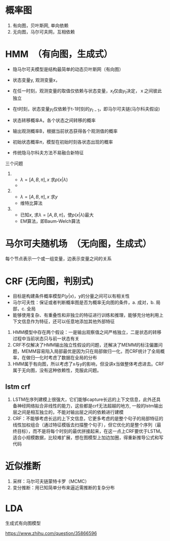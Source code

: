 # 概率图
1. 有向图，贝叶斯网, 单向依赖
2. 无向图，马尔可夫网，互相依赖

# HMM　（有向图，生成式）

- 隐马尔可夫模型是结构最简单的动态贝叶斯网（有向图）
- 状态变量y, 观测变量x，
- 在任一时刻，观测变量的取值仅依赖与状态变量，$x_{t}$仅由$y_{t}$决定，ｘ之间彼此独立
- 在t时刻，状态变量$y_{t}$仅依赖于t-1时刻的$y_{t-1}$，即马尔可夫链(马尔科夫假设)
- 状态转移概率A，各个状态之间转移的概率
- 输出观测概率B，根据当前状态获得各个观测值的概率
- 初始状态概率$\pi$，模型在初始时刻各状态出现的概率

- 传统隐马尔科夫方法不易融合新特征

三个问题
1. - $\lambda=[A,B,\pi], x$ 求$p(x|\lambda)$
   - 
2. - $\lambda=[A,B,\pi], x$ 求$y$
   - 维特比算法
3. - 已知$x$, 求$\lambda=[A,B,\pi]$，使$p(x|\lambda)$最大
   - EM算法，即Baum-Welch算法

# 马尔可夫随机场　（无向图，生成式）

每个节点表示一个或一组变量，边表示变量之间的关系

# CRF (无向图，判别式)

- 目标是构建条件概率模型$P(y|x)$，y的分量之间可以有相关性
- 马尔可夫性：保证或者判断概率图是否为概率无向图的条件，a. 成对，b. 局部，c. 全局
- 能够使用复杂、有重叠性和非独立的特征进行训练和推理，能够充分地利用上下文信息作为特征，还可以任意地添加其他外部特征


1. HMM模型中存在两个假设：一是输出观察值之间严格独立，二是状态的转移过程中当前状态只与前一状态有关
2. CRF不仅解决了HMM输出独立性假设的问题，还解决了MEMM的标注偏置问题，MEMM容易陷入局部最优是因为只在局部做归一化，而CRF统计了全局概率，在做归一化时考虑了数据在全局的分布
3. HMM属于有向图，所以考虑了x与y的影响，但没讲x当做整体考虑进去。CRF属于无向图，没有这种依赖性，克服此问题。

## lstm crf

1. LSTM在序列建模上很强大，它们能够capture长远的上下文信息，此外还具备神经网络拟合非线性的能力，这些都是crf无法超越的地方, 一般的lstm输出层之间是相互独立的，不能对输出层之间的依赖进行建模
2. CRF：不能够考虑长远的上下文信息，它更多考虑的是整个句子的局部特征的线性加权组合（通过特征模版去扫描整个句子），但它优化的是整个序列（最终目标），而不是将每个时刻的最优拼接起来，在这一点上CRF要优于LSTM。
  适合小规模数据，比较难扩展，想在图模型上加边加圈，得重新推导公式和写代码

# 近似推断

1. 采样：马尔可夫链蒙特卡罗（MCMC）
2. 变分推断：用已知简单分布来逼近需推断的复杂分布

# LDA 

生成式有向图模型


https://www.zhihu.com/question/35866596